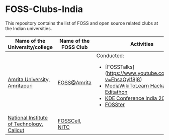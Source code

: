 # FOSS-Clubs-India

This repository contains the list of FOSS and open source related clubs at the Indian universities.

| Name of the University/college     | Name of the FOSS Club  | Activities                |
|------------------------------------|------------------------|---------------------------|
|[Amrita University, Amritapuri](https://www.amrita.edu/campus/amritapuri)|[FOSS@Amrita](http://foss.amrita.ac.in/) | Conducted: <ul> <li> [FOSSTalks] (https://www.youtube.com/watch?v=EhsaOylf8j8)</li><li>[MediaWikiToLearn Hackathon and Editathon](https://www.mediawiki.org/wiki/Wikimedia_Hackathon_Amrita_University)</li><li>[KDE Conference India 2015](https://kde.in/conf)</li> <li>[FOSSter](https://www.amrita.edu/news/amrita-organizes-foss-conference)</li></ul>|                                   
|[National Institute of Technology, Calicut](http://nitc.ac.in/)|[FOSSCell, NITC](http://fosscell.nitc.ac.in/) |                                     
